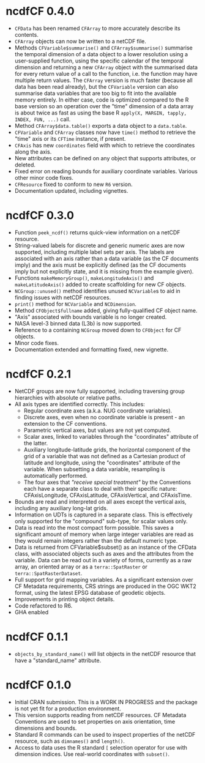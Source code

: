 # ncdfCF 0.4.0

-   `CFData` has been renamed `CFArray` to more accurately describe its contents.
-   `CFArray` objects can now be written to a netCDF file.
-   Methods `CFVariable$summarise()` and `CFArray$summarise()` summarise the 
    temporal dimension of a data object to a lower resolution using a user-supplied
    function, using the specific calendar of the temporal dimension and returning
    a new `CFArray` object with the summarised data for every return value of a 
    call to the function, i.e. the function may have multiple return values. The 
    `CFArray` version is much faster (because all data has been read already), 
    but the `CFVariable` version can also summarise data variables that are too 
    big to fit into the available memory entirely. In either case, code is
    optimized compared to the R base version so an operation over the "time"
    dimension of a data array is about twice as fast as using the base R
    `apply(X, MARGIN, tapply, INDEX, FUN, ...)` call.
-   Method `CFArray$data.table()` exports a data object to a `data.table`.
-   `CFVariable` and `CFArray` classes now have `time()` method to retrieve the
    "time" axis or its `CFTime` instance, if present.
-   `CFAxis` has new `coordinates` field with which to retrieve the coordinates
    along the axis.
-   New attributes can be defined on any object that supports attributes, or
    deleted.
-   Fixed error on reading bounds for auxiliary coordinate variables. Various 
    other minor code fixes.
-   `CFResource` fixed to conform to new `R6` version.
-   Documentation updated, including vignettes.

# ncdfCF 0.3.0

-   Function `peek_ncdf()` returns quick-view information on a netCDF resource.
-   String-valued labels for discrete and generic numeric axes are now
    supported, including multiple label sets per axis. The labels are
    associated with an axis rather than a data variable (as the CF
    documents imply) and the axis must be explicitly defined (as the CF
    documents imply but not explicitly state, and it is missing from the
    example given).
-   Functions `makeMemoryGroup()`, `makeLongitudeAxis()` and
    `makeLatitudeAxis()` added to create scaffolding for new CF objects.
-   `NCGroup::unused()` method identifies unused `NCVariable`s to aid in
    finding issues with netCDF resources.
-   `print()` method for `NCVariable` and `NCDimension`.
-   Method `CFObject$fullname` added, giving fully-qualified CF object name.
-   "Axis" associated with bounds variable is no longer created.
-   NASA level-3 binned data (L3b) is now supported.
-   Reference to a containing `NCGroup` moved down to `CFObject` for CF 
    objects.
-   Minor code fixes.
-   Documentation extended and formatting fixed, new vignette.

# ncdfCF 0.2.1

-   NetCDF groups are now fully supported, including traversing group
    hierarchies with absolute or relative paths.
-   All axis types are identified correctly. This includes:
    -   Regular coordinate axes (a.k.a. NUG coordinate variables).
    -   Discrete axes, even when no coordinate variable is present - an
        extension to the CF conventions.
    -   Parametric vertical axes, but values are not yet computed.
    -   Scalar axes, linked to variables through the "coordinates"
        attribute of the latter.
    -   Auxiliary longitude-latitude grids, the horizontal component of
        the grid of a variable that was not defined as a Cartesian
        product of latitude and longitude, using the "coordinates"
        attribute of the variable. When subsetting a data variable,
        resampling is automatically performed.
    -   The four axes that *"receive special treatment"* by the
        Conventions each have a separate class to deal with their
        specific nature: CFAxisLongitude, CFAxisLatitude,
        CFAxisVertical, and CFAxisTime.
-   Bounds are read and interpreted on all axes except the vertical
    axis, including any auxiliary long-lat grids.
-   Information on UDTs is captured in a separate class. This is
    effectively only supported for the "compound" sub-type, for scalar
    values only.
-   Data is read into the most compact form possible. This saves a
    significant amount of memory when large integer variables are read
    as they would remain integers rather than the default numeric type.
-   Data is returned from CFVariable\$subset() as an instance of the
    CFData class, with associated objects such as axes and the
    attributes from the variable. Data can be read out in a variety of
    forms, currently as a raw array, an oriented array or as a
    `terra::SpatRaster` or `terra::SpatRasterDataset`.
-   Full support for grid mapping variables. As a significant extension
    over CF Metadata requirements, CRS strings are produced in the OGC
    WKT2 format, using the latest EPSG database of geodetic objects.
-   Improvements in printing object details.
-   Code refactored to R6.
-   GHA enabled

# ncdfCF 0.1.1

-   `objects_by_standard_name()` will list objects in the netCDF
    resource that have a "standard_name" attribute.

# ncdfCF 0.1.0

-   Initial CRAN submission. This is a WORK IN PROGRESS and the package
    is not yet fit for a production environment.
-   This version supports reading from netCDF resources. CF Metadata
    Conventions are used to set properties on axis orientation, time
    dimensions and bounds.
-   Standard R commands can be used to inspect properties of the netCDF
    resource, such as `dimnames()` and `length()`.
-   Access to data uses the R standard `[` selection operator for use
    with dimension indices. Use real-world coordinates with `subset()`.
